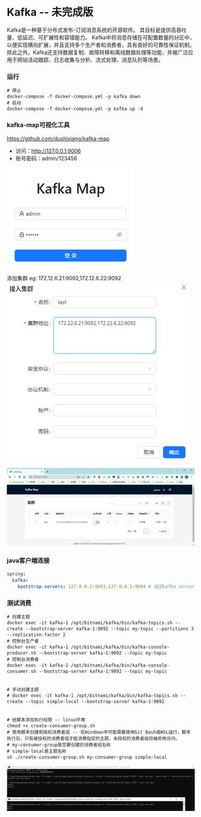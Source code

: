 # Kafka -- 未完成版

Kafka是一种基于分布式发布-订阅消息系统的开源软件。 其目标是提供高吞吐量、低延迟、可扩展性和容错能力。
Kafka中将消息存储在可配置数量的分区中，以便实现横向扩展，并且支持多个生产者和消费者，具有良好的可靠性保证机制。
除此之外，Kafka还支持数据复制、故障转移和离线数据处理等功能，并被广泛应用于网站活动跟踪、日志收集与分析、流式处理、消息队列等场景。

### 运行

```shell
# 停止
docker-compose -f docker-compose.yml -p kafka down
# 启动
docker-compose -f docker-compose.yml -p kafka up -d
```

### kafka-map可视化工具

https://github.com/dushixiang/kafka-map

- 访问：http://127.0.0.1:9006
- 账号密码：admin/123456

![img.png](images/kafka-map-01.png)

添加集群 eg: 172.12.6.21:9092,172.12.6.22:9092
![img.png](images/kafka-map-02.png)

![img.png](images/kafka-map-03.png)

### java客户端连接

```yml
spring:
  kafka:
    bootstrap-servers: 127.0.0.1:9093,127.0.0.1:9094 # 指定kafka server地址，集群（多个逗号分隔）
```

### 测试消费

```shell
# 创建主题
docker exec -it kafka-1 /opt/bitnami/kafka/bin/kafka-topics.sh --create --bootstrap-server kafka-1:9092 --topic my-topic --partitions 3 --replication-factor 2
# 控制台生产者
docker exec -it kafka-1 /opt/bitnami/kafka/bin/kafka-console-producer.sh --bootstrap-server kafka-1:9092 --topic my-topic
# 控制台消费者
docker exec -it kafka-1 /opt/bitnami/kafka/bin/kafka-console-consumer.sh --bootstrap-server kafka-1:9092 --topic my-topic


# 手动创建主题
# docker exec -it kafka-1 /opt/bitnami/kafka/bin/kafka-topics.sh --create --topic simple-local --bootstrap-server kafka-1:9092


# 给脚本添加执行权限 -- linux环境
chmod +x create-consumer-group.sh
# 使用脚本创建和授权消费者组 -- 在Windows中可能需要使用Git Bash或WSL运行，脚本执行后，只有被授权的消费者组才能消费指定的主题，未授权的消费者组将被拒绝访问。
# my-consumer-group是您要创建的消费者组名称
# simple-local是主题名称
sh ./create-consumer-group.sh my-consumer-group simple-local
```

![img.png](images/kafka-console-producer-consumer.png)

